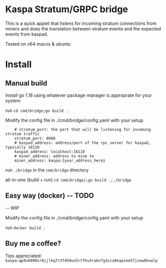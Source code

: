 # Kaspa Stratum/GRPC bridge
This is a quick applet that listens for incoming stratum connections from miners and does the translation between stratum events and the expected events from kaspad. 

Tested on x64 macos & ubuntu

# Install

## Manual build
Install go 1.18 using whatever package manager is approprate for your system

run `cd cmd/bridge;go build .`

Modify the config file in ./cmd/bridge/config.yaml with your setup
```
    # stratum_port: the port that will be listening for incoming stratum traffic
    stratum_port: 8080
    # kaspad_address: address/port of the rpc server for kaspad, typically 16110
    kaspad_address: localhost:16110
    # miner_address: address to mine to
    miner_address: kaspa:{your_address_here}
```


run `./bridge` in the `cmd/bridge` directory


all-in-one (build + run) `cd cmd/bridge/;go build .;./bridge`


## Easy way (docker) -- TODO
-- WIP

Modify the config file in ./cmd/bridge/config.yaml with your setup

run `docker build .`



## Buy me a coffee?
Tips appreciated: `kaspa:qp9v6090sr8jjlkq7r3f4h9un5rtfhu3raknfg3cca9eapzee57jzew0kxwlp`
